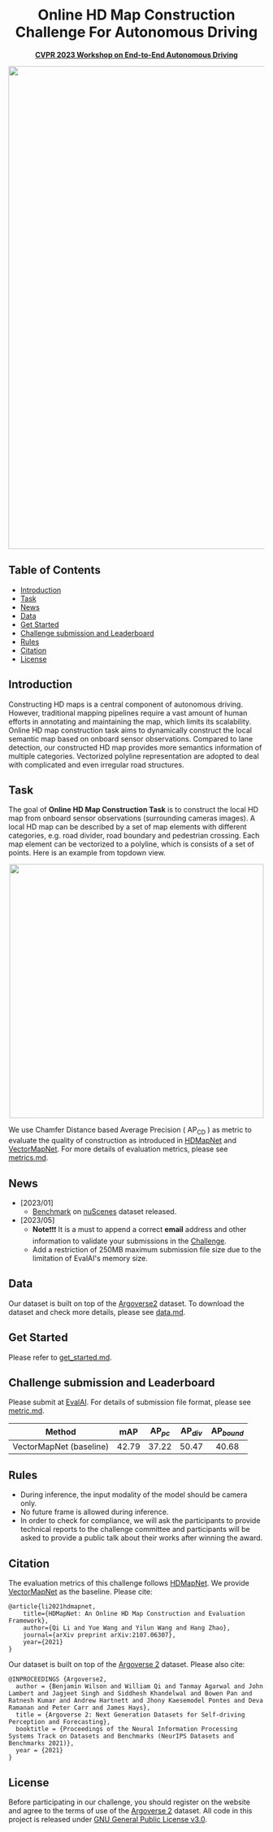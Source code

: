 <div id="top" align="center">

# Online HD Map Construction Challenge For Autonomous Driving
 
**[CVPR 2023 Workshop on End-to-End Autonomous Driving](https://opendrivelab.com/AD23Challenge.html)**

<img src="./resources/images/surround.gif" width="950px">

</div>

## Table of Contents
- [Introduction](#introduction)
- [Task](#task)
- [News](#news)
- [Data](#data)
- [Get Started](#get-started)
- [Challenge submission and Leaderboard](#challenge-submission-and-leaderboard)
- [Rules](#rules)
- [Citation](#citation)
- [License](#license)

## Introduction
Constructing HD maps is a central component of autonomous driving. However, traditional mapping pipelines require a vast amount of human efforts in annotating and maintaining the map, which limits its scalability. Online HD map construction task aims to dynamically construct the local semantic map based on onboard sensor observations. Compared to lane detection, our constructed HD map provides more semantics information of multiple categories. Vectorized polyline representation are adopted to deal with complicated and even irregular road structures.

## Task

The goal of **Online HD Map Construction Task** is to construct the local HD map from onboard sensor observations (surrounding cameras images). A local HD map can be described by a set of map elements with different categories, e.g. road divider, road boundary and pedestrian crossing. Each map element can be vectorized to a polyline, which is consists of a set of points. Here is an example from topdown view.

<div id="top" align="center">

<img src="./resources/images/map.jpg" width="500px">

</div>


We use Chamfer Distance based Average Precision ( $\mathrm{AP}_\mathrm{CD}$ ) as metric to evaluate the quality of construction as introduced in [HDMapNet](https://arxiv.org/abs/2107.06307) and [VectorMapNet](https://arxiv.org/abs/2206.08920). For more details of evaluation metrics, please see [metrics.md](./resources/docs/metrics.md).

## News

- [2023/01]
  - [Benchmark](https://github.com/Tsinghua-MARS-Lab/Online_Map_Construction_Benchmark) on [nuScenes](www.nuscenes.org) dataset released.
- [2023/05]
  - **Note**❗❗❗  It is a must to append a correct **email** address and other information to validate your submissions in the [Challenge](https://opendrivelab.com/AD23Challenge.html#rules).
  - Add a restriction of 250MB maximum submission file size due to the limitation of EvalAI's memory size.

## Data

Our dataset is built on top of the [Argoverse2](https://www.argoverse.org/av2.html) dataset. To download the dataset and check more details, please see [data.md](./resources/docs/data.md).

## Get Started

Please refer to [get_started.md](./resources/docs/get_started.md).

## Challenge submission and Leaderboard

Please submit at [EvalAI](https://eval.ai/web/challenges/challenge-page/1954/submission). For details of submission file format, please see [metric.md](./resources/docs/metrics.md).

| Method | $\mathrm{mAP}$ | $\mathrm{AP}_{pc}$ | $\mathrm{AP}_{div}$ | $\mathrm{AP}_{bound}$ |
| :----: | :-: | :-------: | :-----: | :------: |
| VectorMapNet (baseline)      | 42.79   | 37.22         | 50.47       | 40.68        |


## Rules
- During inference, the input modality of the model should be camera only.
- No future frame is allowed during inference.
- In order to check for compliance, we will ask the participants to provide technical reports to the challenge committee and participants will be asked to provide a public talk about their works after winning the award.

## Citation

The evaluation metrics of this challenge follows [HDMapNet](https://arxiv.org/abs/2107.06307). We provide [VectorMapNet](https://arxiv.org/abs/2206.08920) as the baseline. Please cite:

```
@article{li2021hdmapnet,
    title={HDMapNet: An Online HD Map Construction and Evaluation Framework},
    author={Qi Li and Yue Wang and Yilun Wang and Hang Zhao},
    journal={arXiv preprint arXiv:2107.06307},
    year={2021}
}
```

Our dataset is built on top of the [Argoverse 2](https://www.argoverse.org/av2.html) dataset. Please also cite:

```
@INPROCEEDINGS {Argoverse2,
  author = {Benjamin Wilson and William Qi and Tanmay Agarwal and John Lambert and Jagjeet Singh and Siddhesh Khandelwal and Bowen Pan and Ratnesh Kumar and Andrew Hartnett and Jhony Kaesemodel Pontes and Deva Ramanan and Peter Carr and James Hays},
  title = {Argoverse 2: Next Generation Datasets for Self-driving Perception and Forecasting},
  booktitle = {Proceedings of the Neural Information Processing Systems Track on Datasets and Benchmarks (NeurIPS Datasets and Benchmarks 2021)},
  year = {2021}
}
```


## License

Before participating in our challenge, you should register on the website and agree to the terms of use of the [Argoverse 2](https://www.argoverse.org/av2.html) dataset.
All code in this project is released under [GNU General Public License v3.0](./LICENSE).
